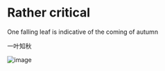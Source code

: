 # Rather critical
  One falling leaf is indicative of the coming of autumn

  一叶知秋
  
  ![image](http://img.blog.csdn.net/20171229102459383?watermark/2/text/aHR0cDovL2Jsb2cuY3Nkbi5uZXQvaHVhbmdiaW4xMjM=/font/5a6L5L2T/fontsize/400/fill/I0JBQkFCMA==/dissolve/70/gravity/SouthEast)
